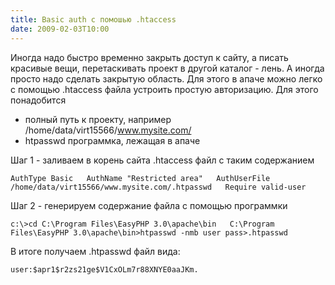 ```yaml
---
title: Basic auth с помошью .htaccess
date: 2009-02-03T10:00
---
```


Иногда надо быстро временно закрыть доступ к сайту, а писать красивые вещи, перетаскивать проект в другой каталог - лень. А иногда просто надо сделать закрытую область. Для этого в апаче можно легко с помощью .htaccess файла устроить простую авторизацию. Для этого понадобится

- полный путь к проекту, например /home/data/virt15566/www.mysite.com/
- htpasswd программка, лежащая в апаче

Шаг 1 - заливаем в корень сайта .htaccess файл с таким содержанием

`AuthType Basic   AuthName "Restricted area"   AuthUserFile /home/data/virt15566/www.mysite.com/.htpasswd   Require valid-user`

Шаг 2 - генерируем содержание файла с помощью программки

`c:\>cd C:\Program Files\EasyPHP 3.0\apache\bin   C:\Program Files\EasyPHP 3.0\apache\bin>htpasswd -nmb user pass>.htpasswd`

В итоге получаем .htpasswd файл вида:

`user:$apr1$r2zs21ge$V1CxOLm7r88XNYE0aaJKm.`